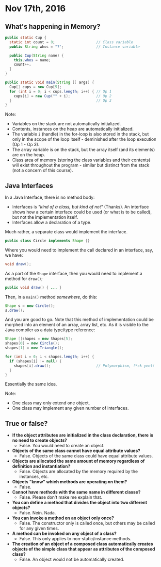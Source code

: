 Nov 17th, 2016
==============

What's happening in Memory?
---------------------------

```java
public static Cup {
  static int count = 0;                   // Class variable
  public String whos = "?";               // Instance variable

  public Cup(String name) {
    this.whos = name;
    count++;
  }
}

public static void main(String [] args) {
  Cup[] cups = new Cup[5];
  for (int i = 0; i < cups.length; i++) { // Op 1
    cups[i] = new Cup("" + i);            // Op 2
  }                                       // Op 3
}
```

Note:

- Variables on the stack are not automatically initialized.
- Contents, instances on the heap are automatically initialized.
- The variable `i` (handle) in the for-loop is also stored in the stack, but only in the scope of the loop itself - deminished after the loop execution (Op 1 - Op 3).
- The array variable is on the stack, but the array itself (and its elements) are on the heap.
- Class area of memory (storing the class variables and their contents) will exist throughout the program - similar but distinct from the stack (not a concern of this course).

Java Interfaces
---------------

In a Java Interface, there is no method body:

- Interfaces is *"kind of a class, but kind of not"* (Thanks). An interface shows how a certain interface could be used (or what is to be called), but not the implementation itself.
- Interfaces allow a declaration of a type.

Much rather, a separate class would implement the interface.

```java
public class Circle implements Shape {}
```

Where you would need to implement the call declared in an interface, say, we have:

```java
void draw();
```

As a part of the `Shape` interface, then you would need to implement a method for `draw()`;

```java
public void draw() { ... }
```

Then, in a `main()` method *somewhere*, do this:

```java
Shape s = new Circle();
s.draw();
```

And you are good to go. Note that this method of implementation could be morphed into an element of an array, array list, etc. As it is visible to the Java compiler as a data type/type reference:

```java
Shape []shapes = new Shapes[5];
shapes[0] = new Circle();
shapes[1] = new Triangle();

for (int i = 0; i < shapes.length; i++) {
  if (shapes[i] != null) {
    shapes[i].draw();                     // Polymorphism, f*ck yeet!
  }
}
```

Essentially the same idea.

Note:

- One class may only extend one object.
- One class may implement any given number of interfaces.

True or false?
--------------

- **If the object attributes are initialized in the class declaration, there is no need to create objects?**
  - False. You would need to create an object.
- **Objects of the same class cannot have equal attribute values?**
  - False. Objects of the same class could have equal attribute values.
- **Objects are allocated the same amount of memory regardless of definition and instantiation?**
  - False. Objects are allocated by the memory required by the instances, etc.
- **Objects "know" which methods are operating on them?**
  - False.
- **Cannot have methods with the same name in different classe?**
  - False. Please don't make me explain that.
- **You can define a method that divides the object into two different objects?**
  - False. Nein. Nada.
- **You can invoke a method on an object only once?**
  - False. The constructor only is called once, but others may be called for any given times.
- **A method can be invoked on any object of a class?**
  - False. This only applies to non-static/instance methods.
- **The creation of an object of a composed class automatically creates objects of the simple class that appear as attributes of the composed class?**
  - False. An object would not be automatically created.
